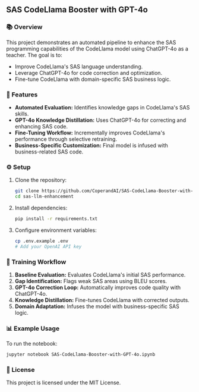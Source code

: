 ## SAS CodeLlama Booster with GPT-4o

### 📚 Overview
This project demonstrates an automated pipeline to enhance the SAS programming capabilities of the CodeLlama model using ChatGPT-4o as a teacher. The goal is to:

- Improve CodeLlama's SAS language understanding.
- Leverage ChatGPT-4o for code correction and optimization.
- Fine-tune CodeLlama with domain-specific SAS business logic.

### 🚀 Features
- **Automated Evaluation:** Identifies knowledge gaps in CodeLlama's SAS skills.
- **GPT-4o Knowledge Distillation:** Uses ChatGPT-4o for correcting and enhancing SAS code.
- **Fine-Tuning Workflow:** Incrementally improves CodeLlama's performance through selective retraining.
- **Business-Specific Customization:** Final model is infused with business-related SAS code.

### ⚙️ Setup

1. Clone the repository:
   ```bash
   git clone https://github.com/CoperandAI/SAS-CodeLlama-Booster-with-GPT-4o.git
   cd sas-llm-enhancement
   ```
2. Install dependencies:
   ```bash
   pip install -r requirements.txt
   ```
3. Configure environment variables:
   ```bash
   cp .env.example .env
   # Add your OpenAI API key
   ```

### 🧠 Training Workflow

1. **Baseline Evaluation:** Evaluates CodeLlama's initial SAS performance.
2. **Gap Identification:** Flags weak SAS areas using BLEU scores.
3. **GPT-4o Correction Loop:** Automatically improves code quality with ChatGPT-4o.
4. **Knowledge Distillation:** Fine-tunes CodeLlama with corrected outputs.
5. **Domain Adaptation:** Infuses the model with business-specific SAS logic.

### 📊 Example Usage

To run the notebook:
```bash
jupyter notebook SAS-CodeLlama-Booster-with-GPT-4o.ipynb
```

### 📄 License
This project is licensed under the MIT License.

